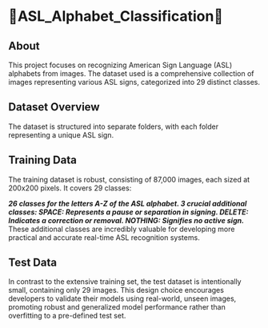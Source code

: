 # 🌟ASL_Alphabet_Classification🌟

## About
This project focuses on recognizing American Sign Language (ASL) alphabets from images. The dataset used is a comprehensive collection of images representing various ASL signs, categorized into 29 distinct classes.

## Dataset Overview
The dataset is structured into separate folders, with each folder representing a unique ASL sign.

## Training Data
The training dataset is robust, consisting of 87,000 images, each sized at 200x200 pixels. It covers 29 classes:

***26 classes for the letters A-Z of the ASL alphabet.
3 crucial additional classes:
SPACE: Represents a pause or separation in signing.
DELETE: Indicates a correction or removal.
NOTHING: Signifies no active sign.***
These additional classes are incredibly valuable for developing more practical and accurate real-time ASL recognition systems.

## Test Data
In contrast to the extensive training set, the test dataset is intentionally small, containing only 29 images. This design choice encourages developers to validate their models using real-world, unseen images, promoting robust and generalized model performance rather than overfitting to a pre-defined test set.

